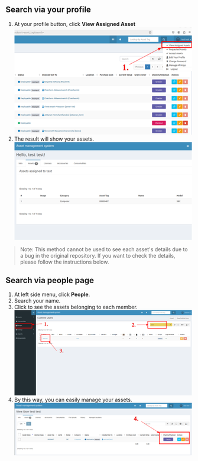## Search via your profile
1. At your profile button, click **View Assigned Asset**
![](img/yours_1.png)
2. The result will show your assets.
![](img/yours_2.png)
> Note: This method cannot be used to see each asset's details due to a bug in the original repository. 
> If you want to check the details, please follow the instructions below.

## Search via people page
1. At left side menu, click **People**.
2. Search your name.
3. Click to see the assets belonging to each member.
![](img/yours_3.png)
4. By this way, you can easily manage your assets.
![](img/yours_4.png)
